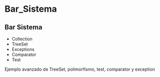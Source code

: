 # Bar_Sistema
<h2>Bar Sistema</h2>
<ul>
<li>Collection</li>
<li>TreeSet</li>
<li>Exceptions</li>
<li>Comparator</li>
<li>Test</li>
</ul>
<p>Ejemplo avanzado de TreeSet, polimorfismo, test, comparator y exception</p>
